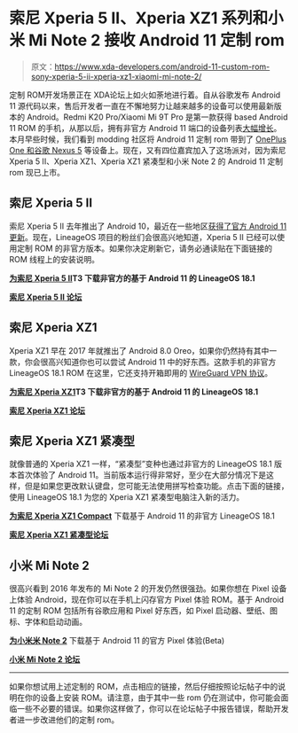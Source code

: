 # 索尼 Xperia 5 II、Xperia XZ1 系列和小米 Mi Note 2 接收 Android 11 定制 rom

> 原文：<https://www.xda-developers.com/android-11-custom-rom-sony-xperia-5-ii-xperia-xz1-xiaomi-mi-note-2/>

定制 ROM‌开发场景正在 XDA‌论坛上如火如荼地进行着。自从谷歌发布 Android 11 源代码以来，售后开发者一直在不懈地努力让越来越多的设备可以使用最新版本的 Android。Redmi K20 Pro/Xiaomi Mi 9T Pro 是第一款获得 based Android 11 ROM 的手机，从那以后，拥有非官方 Android 11 端口的设备列表[大幅增长](https://www.xda-developers.com/android-11-custom-rom-list/)。本月早些时候，我们看到 modding 社区将 Android 11 定制 rom 带到了 [OnePlus One 和谷歌 Nexus 5](https://www.xda-developers.com/oneplus-one-google-nexus-5-sony-xperia-sp-android-11-lineageos/) 等设备上。现在，又有四位嘉宾加入了这场派对，因为索尼 Xperia 5 II、Xperia XZ1、Xperia XZ1 紧凑型和小米 Note 2 的 Android 11 定制 rom 现已上市。

## 索尼 Xperia 5 II

索尼 Xperia 5 II 去年推出了 Android 10，最近在一些地区[获得了官方 Android 11 更新](https://www.xda-developers.com/sony-xperia-5-ii-android-11-update/)。现在，LineageOS 项目的粉丝们会很高兴地知道，Xperia 5 II 已经可以使用定制 ROM 的非官方版本。如果你决定刷新它，请务必通读贴在下面链接的 ROM 线程上的安装说明。

**[为索尼 Xperia 5 II](https://forum.xda-developers.com/t/rom-unofficial-lineageos-18-1-for-xperia-5-ii.4221435/)T3 下载非官方的基于 Android 11 的 LineageOS 18.1**

**[索尼 Xperia 5 II 论坛](https://forum.xda-developers.com/c/sony-xperia-5-ii.11551/)**

## 索尼 Xperia XZ1

Xperia XZ1 早在 2017 年就推出了 Android 8.0 Oreo，如果你仍然持有其中一款，你会很高兴知道你也可以尝试 Android 11 中的好东西。这款手机的非官方 LineageOS 18.1 ROM 在这里，它还支持开箱即用的 [WireGuard VPN 协议](https://www.xda-developers.com/google-adds-wireguard-vpn-android-12-linux-kernel-5-4/)。

**[为索尼 Xperia XZ1](https://forum.xda-developers.com/t/rom-lineageos-18-1-unofficial-1-0-2021-01-17.4219519/)T3 下载非官方的基于 Android 11 的 LineageOS 18.1**

**[索尼 Xperia XZ1 论坛](https://forum.xda-developers.com/c/sony-xperia-xz1.6919/)**

## 索尼 Xperia XZ1 紧凑型

就像普通的 Xperia XZ1 一样，“紧凑型”变种也通过非官方的 LineageOS 18.1 版本首次体验了 Android 11。当前版本运行得非常好，至少在大部分情况下是这样，但是如果您更改默认键盘，您可能无法使用拼写检查功能。点击下面的链接，使用 LineageOS 18.1 为您的 Xperia XZ1 紧凑型电脑注入新的活力。

**[为索尼 Xperia XZ1 Compact](https://forum.xda-developers.com/t/rom-lineageos-18-1-unofficial-2-0-update-2021-01-20.4047763/)** 下载基于 Android 11 的非官方 LineageOS 18.1

**[索尼 Xperia XZ1 紧凑型论坛](https://forum.xda-developers.com/c/sony-xperia-xz1-compact.6926/)**

## 小米 Mi Note 2

很高兴看到 2016 年发布的 Mi Note 2 的开发仍然很强劲。如果你想在 Pixel 设备上体验 Android，现在你可以在手机上闪存官方 Pixel 体验 ROM。基于 Android 11 的定制 ROM 包括所有谷歌应用和 Pixel 好东西，如 Pixel 启动器、壁纸、图标、字体和启动动画。

**[为小米米 Note 2](https://forum.xda-developers.com/t/rom-beta-11-0-scorpio-pixel-experience-normal-aosp-r27-20-01-2020.4207145/)** 下载基于 Android 11 的官方 Pixel 体验(Beta)

**[小米 Mi Note 2 论坛](https://forum.xda-developers.com/c/xiaomi-mi-note-2.5950/)**

* * *

如果你想试用上述定制的 ROM，点击相应的链接，然后仔细按照论坛帖子中的说明在你的设备上安装 ROM。请注意，由于其中一些 rom 仍在测试中，你可能会面临一些不必要的错误。如果你这样做了，你可以在论坛帖子中报告错误，帮助开发者进一步改进他们的定制 rom。